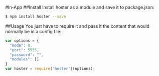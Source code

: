 #In-App
##Install
Install hoster as a module and save it to package.json:
```bash
$ npm install hoster --save
```
##Usage
You just have to require it and pass it the content that would normally be in a config file:
```javascript
var options = {
  "mode": 0,
  "port": 5555,
  "password": "",
  "modules": []
}
var hoster = require('hoster')(options);
```